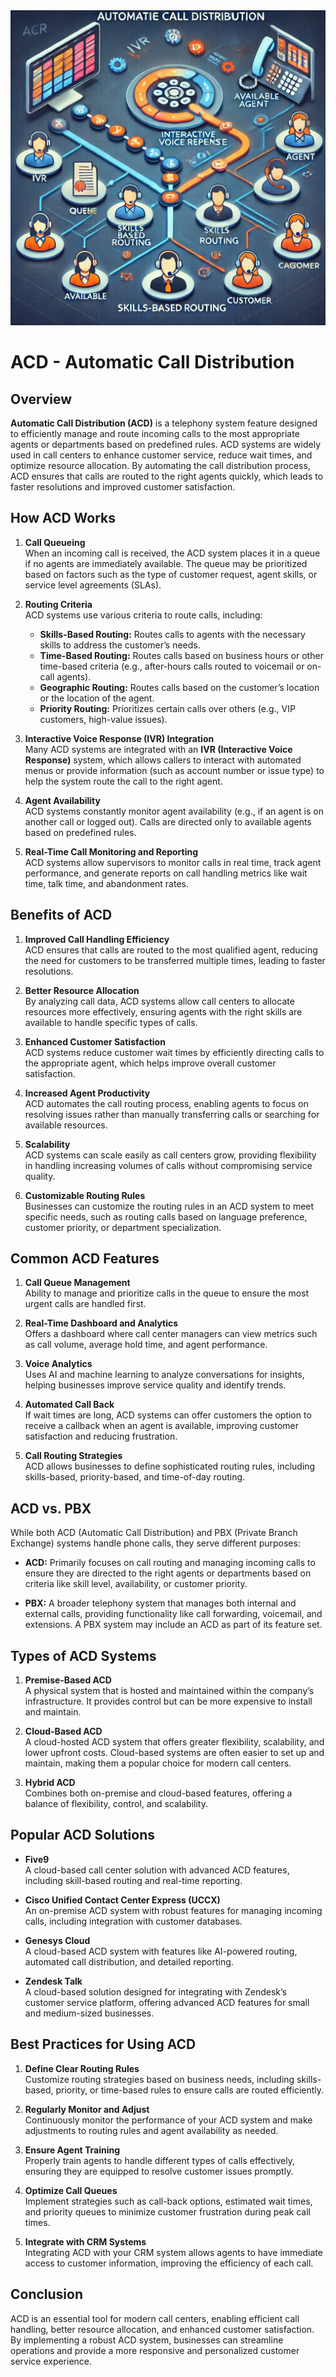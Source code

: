 
<img src="./acd-automatic-call-distribution.webp">

# ACD - Automatic Call Distribution

## Overview

**Automatic Call Distribution (ACD)** is a telephony system feature designed to efficiently manage and route incoming calls to the most appropriate agents or departments based on predefined rules. ACD systems are widely used in call centers to enhance customer service, reduce wait times, and optimize resource allocation. By automating the call distribution process, ACD ensures that calls are routed to the right agents quickly, which leads to faster resolutions and improved customer satisfaction.

## How ACD Works

1. **Call Queueing**  
   When an incoming call is received, the ACD system places it in a queue if no agents are immediately available. The queue may be prioritized based on factors such as the type of customer request, agent skills, or service level agreements (SLAs).

2. **Routing Criteria**  
   ACD systems use various criteria to route calls, including:
   - **Skills-Based Routing:** Routes calls to agents with the necessary skills to address the customer’s needs.
   - **Time-Based Routing:** Routes calls based on business hours or other time-based criteria (e.g., after-hours calls routed to voicemail or on-call agents).
   - **Geographic Routing:** Routes calls based on the customer’s location or the location of the agent.
   - **Priority Routing:** Prioritizes certain calls over others (e.g., VIP customers, high-value issues).

3. **Interactive Voice Response (IVR) Integration**  
   Many ACD systems are integrated with an **IVR (Interactive Voice Response)** system, which allows callers to interact with automated menus or provide information (such as account number or issue type) to help the system route the call to the right agent.

4. **Agent Availability**  
   ACD systems constantly monitor agent availability (e.g., if an agent is on another call or logged out). Calls are directed only to available agents based on predefined rules.

5. **Real-Time Call Monitoring and Reporting**  
   ACD systems allow supervisors to monitor calls in real time, track agent performance, and generate reports on call handling metrics like wait time, talk time, and abandonment rates.

## Benefits of ACD

1. **Improved Call Handling Efficiency**  
   ACD ensures that calls are routed to the most qualified agent, reducing the need for customers to be transferred multiple times, leading to faster resolutions.

2. **Better Resource Allocation**  
   By analyzing call data, ACD systems allow call centers to allocate resources more effectively, ensuring agents with the right skills are available to handle specific types of calls.

3. **Enhanced Customer Satisfaction**  
   ACD systems reduce customer wait times by efficiently directing calls to the appropriate agent, which helps improve overall customer satisfaction.

4. **Increased Agent Productivity**  
   ACD automates the call routing process, enabling agents to focus on resolving issues rather than manually transferring calls or searching for available resources.

5. **Scalability**  
   ACD systems can scale easily as call centers grow, providing flexibility in handling increasing volumes of calls without compromising service quality.

6. **Customizable Routing Rules**  
   Businesses can customize the routing rules in an ACD system to meet specific needs, such as routing calls based on language preference, customer priority, or department specialization.

## Common ACD Features

1. **Call Queue Management**  
   Ability to manage and prioritize calls in the queue to ensure the most urgent calls are handled first.

2. **Real-Time Dashboard and Analytics**  
   Offers a dashboard where call center managers can view metrics such as call volume, average hold time, and agent performance.

3. **Voice Analytics**  
   Uses AI and machine learning to analyze conversations for insights, helping businesses improve service quality and identify trends.

4. **Automated Call Back**  
   If wait times are long, ACD systems can offer customers the option to receive a callback when an agent is available, improving customer satisfaction and reducing frustration.

5. **Call Routing Strategies**  
   ACD allows businesses to define sophisticated routing rules, including skills-based, priority-based, and time-of-day routing.

## ACD vs. PBX

While both ACD (Automatic Call Distribution) and PBX (Private Branch Exchange) systems handle phone calls, they serve different purposes:

- **ACD:** Primarily focuses on call routing and managing incoming calls to ensure they are directed to the right agents or departments based on criteria like skill level, availability, or customer priority.
  
- **PBX:** A broader telephony system that manages both internal and external calls, providing functionality like call forwarding, voicemail, and extensions. A PBX system may include an ACD as part of its feature set.

## Types of ACD Systems

1. **Premise-Based ACD**  
   A physical system that is hosted and maintained within the company’s infrastructure. It provides control but can be more expensive to install and maintain.

2. **Cloud-Based ACD**  
   A cloud-hosted ACD system that offers greater flexibility, scalability, and lower upfront costs. Cloud-based systems are often easier to set up and maintain, making them a popular choice for modern call centers.

3. **Hybrid ACD**  
   Combines both on-premise and cloud-based features, offering a balance of flexibility, control, and scalability.

## Popular ACD Solutions

- **Five9**  
  A cloud-based call center solution with advanced ACD features, including skill-based routing and real-time reporting.

- **Cisco Unified Contact Center Express (UCCX)**  
  An on-premise ACD system with robust features for managing incoming calls, including integration with customer databases.

- **Genesys Cloud**  
  A cloud-based ACD system with features like AI-powered routing, automated call distribution, and detailed reporting.

- **Zendesk Talk**  
  A cloud-based solution designed for integrating with Zendesk’s customer service platform, offering advanced ACD features for small and medium-sized businesses.

## Best Practices for Using ACD

1. **Define Clear Routing Rules**  
   Customize routing strategies based on business needs, including skills-based, priority, or time-based rules to ensure calls are routed efficiently.

2. **Regularly Monitor and Adjust**  
   Continuously monitor the performance of your ACD system and make adjustments to routing rules and agent availability as needed.

3. **Ensure Agent Training**  
   Properly train agents to handle different types of calls effectively, ensuring they are equipped to resolve customer issues promptly.

4. **Optimize Call Queues**  
   Implement strategies such as call-back options, estimated wait times, and priority queues to minimize customer frustration during peak call times.

5. **Integrate with CRM Systems**  
   Integrating ACD with your CRM system allows agents to have immediate access to customer information, improving the efficiency of each call.

## Conclusion

ACD is an essential tool for modern call centers, enabling efficient call handling, better resource allocation, and enhanced customer satisfaction. By implementing a robust ACD system, businesses can streamline operations and provide a more responsive and personalized customer service experience. 